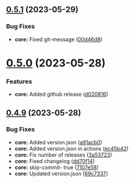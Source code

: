 ## [0.5.1](https://github.com/Yogi-Vishwas/EC2-CDKTF-TS/compare/0.5.0...0.5.1) (2023-05-29)


### Bug Fixes

* **core:** Fixed git-message ([00d46d8](https://github.com/Yogi-Vishwas/EC2-CDKTF-TS/commit/00d46d8a48c7e0e1bb2fa185b851cccba720ba7d))



# [0.5.0](https://github.com/Yogi-Vishwas/EC2-CDKTF-TS/compare/0.4.9...0.5.0) (2023-05-28)


### Features

* **core:** Added github release ([d020816](https://github.com/Yogi-Vishwas/EC2-CDKTF-TS/commit/d0208163d474cdfa55d18e57ff81592dc98f0b0f))



## [0.4.9](https://github.com/Yogi-Vishwas/EC2-CDKTF-TS/compare/0.4.8...0.4.9) (2023-05-28)


### Bug Fixes

* **core:** Added version.json ([a91acb0](https://github.com/Yogi-Vishwas/EC2-CDKTF-TS/commit/a91acb0cb8d8586ac906fef7e8a05c8c3dec0348))
* **core:** Added version.json in actions ([ec45b42](https://github.com/Yogi-Vishwas/EC2-CDKTF-TS/commit/ec45b42ce33154a378a8ee097cffcbc4afbd8c10))
* **core:** Fix number of releases ([3a53723](https://github.com/Yogi-Vishwas/EC2-CDKTF-TS/commit/3a5372399a2d0ec8b3e9cd00ca0fadb7a8cf8787))
* **core:** Fixed changelog ([dd70f14](https://github.com/Yogi-Vishwas/EC2-CDKTF-TS/commit/dd70f14e4b7140699a46df8c143e654a5355ff6a))
* **core:** skip-commit- true ([7107e58](https://github.com/Yogi-Vishwas/EC2-CDKTF-TS/commit/7107e5825107f6d7dfcf59913310c136959f056a))
* **core:** Updated version.json ([69c7337](https://github.com/Yogi-Vishwas/EC2-CDKTF-TS/commit/69c7337a3dc05e9309134e64e1bd018768395ee8))



